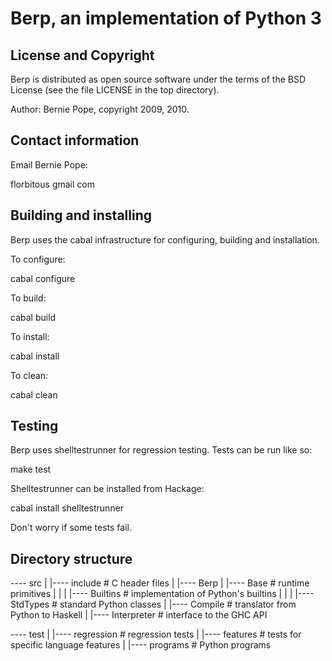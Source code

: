 # Berp, an implementation of Python 3

## License and Copyright

Berp is distributed as open source software under the terms of the BSD 
License (see the file LICENSE in the top directory).

Author: Bernie Pope, copyright 2009, 2010.

## Contact information

Email Bernie Pope:

   florbitous <at> gmail <dot> com

## Building and installing

Berp uses the cabal infrastructure for configuring, building and installation.

To configure:

   cabal configure

To build:

   cabal build

To install:

   cabal install

To clean:

   cabal clean

## Testing

Berp uses shelltestrunner for regression testing. Tests can be run like so:

   make test

Shelltestrunner can be installed from Hackage:

   cabal install shelltestrunner

Don't worry if some tests fail.

## Directory structure

---- src
     |
     |---- include                 # C header files
     |
     |---- Berp
           |
           |---- Base              # runtime primitives 
           |     |
           |     |---- Builtins    # implementation of Python's builtins
           |     |
           |     |---- StdTypes    # standard Python classes
           |
           |---- Compile           # translator from Python to Haskell
           |
           |---- Interpreter       # interface to the GHC API

---- test
     |
     |---- regression              # regression tests
           |
           |---- features          # tests for specific language features
           |
           |---- programs          # Python programs
